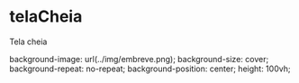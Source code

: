 # telaCheia
Tela cheia

background-image: url(../img/embreve.png);
    background-size: cover;
    background-repeat: no-repeat;
    background-position: center;
    height: 100vh;
